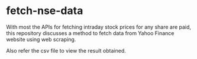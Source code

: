 # fetch-nse-data
With most the APIs for fetching intraday stock prices for any share are paid, this repository discusses a method to fetch data from Yahoo Finance website using web scraping.

Also refer the csv file to view the result obtained.
